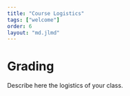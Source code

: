 ```yaml
---
title: "Course Logistics"
tags: ["welcome"]
order: 6
layout: "md.jlmd"
---
```


<style>
main a img {
    width: 5rem;
    margin: 1rem;
}
</style>

# Grading

Describe here the logistics of your class.